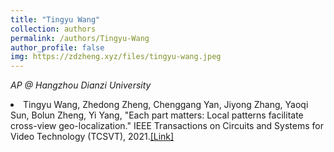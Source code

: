 ```yaml
---
title: "Tingyu Wang"
collection: authors
permalink: /authors/Tingyu-Wang
author_profile: false
img: https://zdzheng.xyz/files/tingyu-wang.jpeg
---
```

<i>AP @ Hangzhou Dianzi University</i>
 <li> Tingyu Wang,  Zhedong Zheng,  Chenggang Yan,  Jiyong Zhang,  Yaoqi Sun,  Bolun Zheng,  Yi Yang, &quot;Each part matters: Local patterns facilitate cross-view geo-localization.&quot; IEEE Transactions on Circuits and Systems for Video Technology (TCSVT), 2021.<a href='https://zdzheng.xyz/publication/Each-par2021'>[Link]</a> </li>